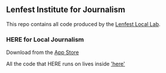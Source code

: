 ## Lenfest Institute for Journalism

This repo contains all code produced by the [Lenfest Local Lab](https://medium.com/the-lenfest-local-lab).

### HERE for Local Journalism

Download from the [App Store](https://lenfestlab.org/here)

All the code that HERE runs on lives inside ['here'](here)

